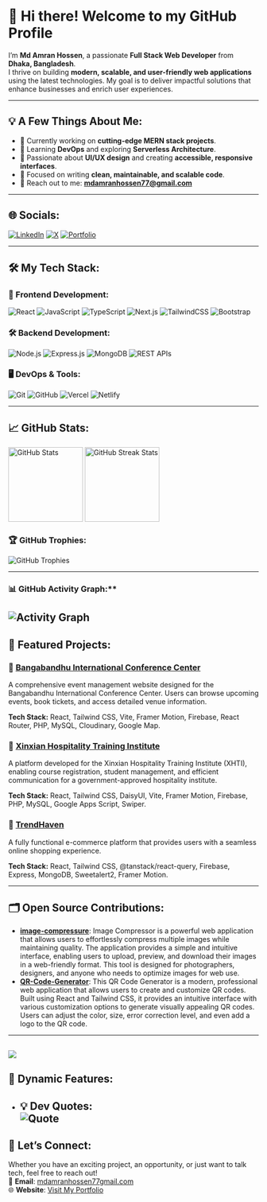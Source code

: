 # 👋 Hi there! Welcome to my GitHub Profile  
I’m **Md Amran Hossen**, a passionate **Full Stack Web Developer** from **Dhaka, Bangladesh**.  
I thrive on building **modern, scalable, and user-friendly web applications** using the latest technologies. My goal is to deliver impactful solutions that enhance businesses and enrich user experiences.

---

## 💡 A Few Things About Me:
- 🔭 Currently working on **cutting-edge MERN stack projects**.  
- 🌱 Learning **DevOps** and exploring **Serverless Architecture**.  
- 🧩 Passionate about **UI/UX design** and creating **accessible, responsive interfaces**.  
- 🎯 Focused on writing **clean, maintainable, and scalable code**.  
- 📧 Reach out to me: **mdamranhossen77@gmail.com**

---

## 🌐 Socials:
[![LinkedIn](https://img.shields.io/badge/LinkedIn-%230077B5.svg?style=for-the-badge&logo=linkedin&logoColor=white)](https://linkedin.com/in/md-amran-hossen-713574206)  [![X](https://img.shields.io/badge/X-black.svg?style=for-the-badge&logo=X&logoColor=white)](https://x.com/MdAmran29290306)  [![Portfolio](https://img.shields.io/badge/Portfolio-%23121212.svg?style=for-the-badge&logo=portfolio&logoColor=white)](https://yourportfolio.link)

---

## 🛠️ My Tech Stack:
### 🚀 Frontend Development:
![React](https://img.shields.io/badge/React-%2361DAFB.svg?style=for-the-badge&logo=react&logoColor=black) ![JavaScript](https://img.shields.io/badge/JavaScript-%23F7DF1E.svg?style=for-the-badge&logo=javascript&logoColor=black) 
![TypeScript](https://img.shields.io/badge/TypeScript-%23007ACC.svg?style=for-the-badge&logo=typescript&logoColor=white) ![Next.js](https://img.shields.io/badge/Next.js-black?style=for-the-badge&logo=next.js&logoColor=white) ![TailwindCSS](https://img.shields.io/badge/TailwindCSS-%2338B2AC.svg?style=for-the-badge&logo=tailwind-css&logoColor=white)  ![Bootstrap](https://img.shields.io/badge/Bootstrap-%238511FA.svg?style=for-the-badge&logo=bootstrap&logoColor=white)

### 🛠️ Backend Development:
![Node.js](https://img.shields.io/badge/Node.js-6DA55F?style=for-the-badge&logo=node.js&logoColor=white) ![Express.js](https://img.shields.io/badge/Express.js-%23404d59.svg?style=for-the-badge&logo=express&logoColor=white)  ![MongoDB](https://img.shields.io/badge/MongoDB-%234ea94b.svg?style=for-the-badge&logo=mongodb&logoColor=white)  ![REST APIs](https://img.shields.io/badge/REST-APIs-green?style=for-the-badge&logo=rest&logoColor=white)  

### 🖥️ DevOps & Tools:
![Git](https://img.shields.io/badge/Git-%23F05033.svg?style=for-the-badge&logo=git&logoColor=white)  ![GitHub](https://img.shields.io/badge/GitHub-%23181717.svg?style=for-the-badge&logo=github&logoColor=white)  ![Vercel](https://img.shields.io/badge/Vercel-%23000000.svg?style=for-the-badge&logo=vercel&logoColor=white)  ![Netlify](https://img.shields.io/badge/Netlify-%2300C7B7.svg?style=for-the-badge&logo=netlify&logoColor=white)

---

## 📈 GitHub Stats:
<div align="left">
  <img src="https://github-readme-stats.vercel.app/api?username=AJAmran&theme=radical&hide_border=false&show_icons=true" alt="GitHub Stats" height="150" />
  <img src="https://github-readme-streak-stats.herokuapp.com?user=AJAmran&theme=radical&hide_border=false" alt="GitHub Streak Stats" height="150" />
</div>

### 🏆 GitHub Trophies:
<div align="left">
  <img src="https://github-profile-trophy.vercel.app/?username=AJAmran&theme=onedark&row=1&column=6&no-frame=true" alt="GitHub Trophies">
</div>

---

### 📊 GitHub Activity Graph:**  
![Activity Graph](https://github-readme-activity-graph.vercel.app/graph?username=AJAmran&theme=react-dark)
---

## 🚀 Featured Projects:
### 🌟 [Bangabandhu International Conference Center](https://bicc-bd.com)
A comprehensive event management website designed for the Bangabandhu International Conference Center. Users can browse upcoming events, book tickets, and access detailed venue information.  

**Tech Stack:** React, Tailwind CSS, Vite, Framer Motion, Firebase, React Router, PHP, MySQL, Cloudinary, Google Map.

### 🌟 [Xinxian Hospitality Training Institute](https://xhtibd.com/)
A platform developed for the Xinxian Hospitality Training Institute (XHTI), enabling course registration, student management, and efficient communication for a government-approved hospitality institute.   

**Tech Stack:** React, Tailwind CSS, DaisyUI, Vite, Framer Motion, Firebase, PHP, MySQL, Google Apps Script, Swiper.

### 🌟 [TrendHaven](https://trendhaven.netlify.app)
A fully functional e-commerce platform that provides users with a seamless online shopping experience. 

**Tech Stack:** React, Tailwind CSS, @tanstack/react-query, Firebase, Express, MongoDB, Sweetalert2, Framer Motion.

---

## 🗂️ Open Source Contributions:
- **[image-compressure](https://github.com/AJAmran/image-compressure.git)**: Image Compressor is a powerful web application that allows users to effortlessly compress multiple images while maintaining quality. The application provides a simple and intuitive interface, enabling users to upload, preview, and download their images in a web-friendly format. This tool is designed for photographers, designers, and anyone who needs to optimize images for web use.
- **[QR-Code-Generator](https://github.com/AJAmran/QR-Code-Generator.git)**: This QR Code Generator is a modern, professional web application that allows users to create and customize QR codes. Built using React and Tailwind CSS, it provides an intuitive interface with various customization options to generate visually appealing QR codes. Users can adjust the color, size, error correction level, and even add a logo to the QR code.

---
[![](https://visitcount.itsvg.in/api?id=AJAmran&icon=0&color=0)](https://visitcount.itsvg.in)
---
## 🧩 Dynamic Features:
- **💡 Dev Quotes:**  
  ![Quote](https://quotes-github-readme.vercel.app/api?type=horizontal&theme=dark)
  ---
  
## 🤝 Let’s Connect:
Whether you have an exciting project, an opportunity, or just want to talk tech, feel free to reach out!  
📩 **Email**: [mdamranhossen77gmail.com](mailto:mdamranhossen77@gmail.com)  
🌐 **Website**: [Visit My Portfolio](https://mdamranhossen.netlify.app/)
